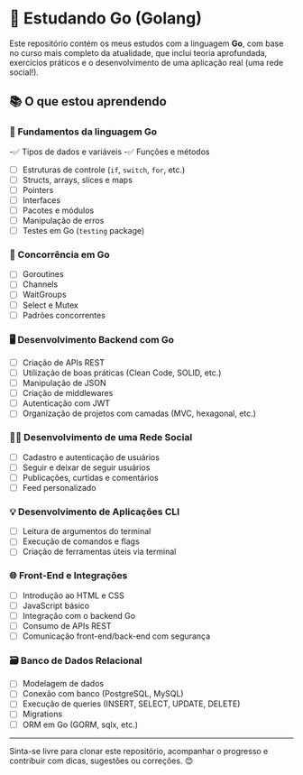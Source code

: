 # 🚀 Estudando Go (Golang)

Este repositório contém os meus estudos com a linguagem **Go**, com base no curso mais completo da atualidade, que inclui teoria aprofundada, exercícios práticos e o desenvolvimento de uma aplicação real (uma rede social!).

## 📚 O que estou aprendendo

### 📌 Fundamentos da linguagem Go
-✅ Tipos de dados e variáveis
-✅ Funções e métodos
- [ ] Estruturas de controle (`if`, `switch`, `for`, etc.)
- [ ] Structs, arrays, slices e maps
- [ ] Pointers
- [ ] Interfaces
- [ ] Pacotes e módulos
- [ ] Manipulação de erros
- [ ] Testes em Go (`testing` package)

### 🔄 Concorrência em Go
- [ ] Goroutines
- [ ] Channels
- [ ] WaitGroups
- [ ] Select e Mutex
- [ ] Padrões concorrentes

### 🖥️ Desenvolvimento Backend com Go
- [ ] Criação de APIs REST
- [ ] Utilização de boas práticas (Clean Code, SOLID, etc.)
- [ ] Manipulação de JSON
- [ ] Criação de middlewares
- [ ] Autenticação com JWT
- [ ] Organização de projetos com camadas (MVC, hexagonal, etc.)

### 🧑‍💻 Desenvolvimento de uma Rede Social
- [ ] Cadastro e autenticação de usuários
- [ ] Seguir e deixar de seguir usuários
- [ ] Publicações, curtidas e comentários
- [ ] Feed personalizado

### 💡 Desenvolvimento de Aplicações CLI
- [ ] Leitura de argumentos do terminal
- [ ] Execução de comandos e flags
- [ ] Criação de ferramentas úteis via terminal

### 🌐 Front-End e Integrações
- [ ] Introdução ao HTML e CSS
- [ ] JavaScript básico
- [ ] Integração com o backend Go
- [ ] Consumo de APIs REST
- [ ] Comunicação front-end/back-end com segurança

### 🗃️ Banco de Dados Relacional
- [ ] Modelagem de dados
- [ ] Conexão com banco (PostgreSQL, MySQL)
- [ ] Execução de queries (INSERT, SELECT, UPDATE, DELETE)
- [ ] Migrations
- [ ] ORM em Go (GORM, sqlx, etc.)

---

Sinta-se livre para clonar este repositório, acompanhar o progresso e contribuir com dicas, sugestões ou correções. 😊
